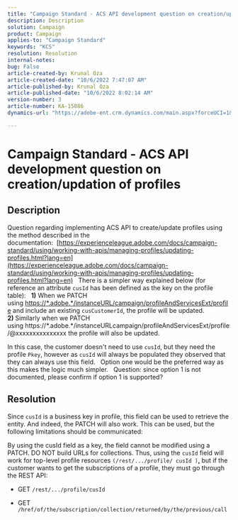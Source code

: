 ```yaml
---
title: "Campaign Standard - ACS API development question on creation/updation of profiles"
description: Description
solution: Campaign
product: Campaign
applies-to: "Campaign Standard"
keywords: "KCS"
resolution: Resolution
internal-notes: 
bug: False
article-created-by: Krunal Oza
article-created-date: "10/6/2022 7:47:07 AM"
article-published-by: Krunal Oza
article-published-date: "10/6/2022 8:02:14 AM"
version-number: 3
article-number: KA-15086
dynamics-url: "https://adobe-ent.crm.dynamics.com/main.aspx?forceUCI=1&pagetype=entityrecord&etn=knowledgearticle&id=a100990e-4b45-ed11-bba2-002248086a27"

---
```

# Campaign Standard - ACS API development question on creation/updation of profiles

## Description


Question regarding implementing ACS API to create/update profiles using the method described in the documentation:  [https://experienceleague.adobe.com/docs/campaign-standard/using/working-with-apis/managing-profiles/updating-profiles.html?lang=en](https://experienceleague.adobe.com/docs/campaign-standard/using/working-with-apis/managing-profiles/updating-profiles.html?lang=en)
  
 There is a simpler way explained below (for reference an attribute `cusId` has been defined as the key on the profile table):
  
<b>1)</b> When we PATCH using [https://\*.adobe.\*/instanceURL/campaign/profileAndServicesExt/profile](https://na01.safelinks.protection.outlook.com/?url=https://mc.adobe.io/unilever-mkt-stage1/campaign/profileAndServicesExt/profile&amp;data=02%7c01%7c%7c7ae64aa57f294ebc9d7d08d4bd48ea2f%7cfa7b1b5a7b34438794aed2c178decee1%7c0%7c0%7c636341568263078022&amp;sdata=EVqAIvzLyFYiHf18eFGtnFm9ya/lLg2YfH5T3xer/9E%3D&amp;reserved=0) and include an existing `cusCustomerId`, the profile will be updated.
  
<b>2) </b>Similarly when we PATCH using https://\*.adobe.\*/instanceURLcampaign/profileAndServicesExt/profile/@xxxxxxxxxxxxxxx the profile will also be updated.

In this case, the customer doesn't need to use `cusId`, but they need the profile `Pkey`, however as `cusId` will always be populated they observed that they can always use this field.
  
 Option one would be the preferred way as this makes the logic much simpler.
  
 Question: since option 1 is not documented, please confirm if option 1 is supported?


## Resolution


Since `cusId` is a business key in profile, this field can be used to retrieve the entity.
And indeed, the PATCH will also work.
This can be used, but the following limitations should be communicated:

By using the cusId field as a key, the field cannot be modified using a PATCH.
DO NOT build URLs for collections.
Thus, using the `cusId` field will work for top-level profile resources `(/rest/.../profile/ cusId )`<b>, </b>but if the customer wants to get the subscriptions of a profile, they must go through the REST API:

- GET `/rest/.../profile/cusId`




- GET `/href/of/the/subscription/collection/returned/by/the/previous/call`


